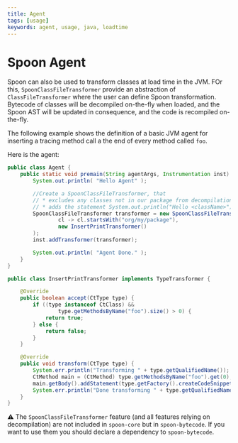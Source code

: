 ```yaml
---
title: Agent
tags: [usage]
keywords: agent, usage, java, loadtime
---
```


# Spoon Agent

Spoon can also be used to transform classes at load time in the JVM. FOr this, `SpoonClassFileTransformer` provide an abstraction of `ClassFileTransformer`
where the user can define Spoon transformation.
Bytecode of classes will be decompiled on-the-fly when loaded, and the Spoon AST will be updated in consequence, and the code is recompiled on-the-fly.

The following example shows the definition of a basic JVM agent for inserting a tracing method call a the end of every method called `foo`.

Here is the agent:
```java
public class Agent {
	public static void premain(String agentArgs, Instrumentation inst) {
		System.out.println( "Hello Agent" );

		//Create a SpoonClassFileTransformer, that
		// * excludes any classes not in our package from decompilation
		// * adds the statement System.out.println("Hello <className>"); to the (first) method named "foo" of every classes
        SpoonClassFileTransformer transformer = new SpoonClassFileTransformer(
                cl -> cl.startsWith("org/my/package"),
                new InsertPrintTransformer()
        );
		inst.addTransformer(transformer);

		System.out.println( "Agent Done." );
	}
}
```

```java
public class InsertPrintTransformer implements TypeTransformer {

	@Override
	public boolean accept(CtType type) {
		if ((type instanceof CtClass) &&
				type.getMethodsByName("foo").size() > 0) {
			return true;
		} else {
			return false;
		}
	}

	@Override
	public void transform(CtType type) {
		System.err.println("Transforming " + type.getQualifiedName());
		CtMethod main = (CtMethod) type.getMethodsByName("foo").get(0);
		main.getBody().addStatement(type.getFactory().createCodeSnippetStatement("System.out.println(\"Hello " + type.getQualifiedName() + "\");"));
		System.err.println("Done transforming " + type.getQualifiedName());
	}
}
```
:warning: The `SpoonClassFileTransformer` feature (and all features relying on decompilation) are not included in `spoon-core` but in `spoon-bytecode`. If you want to use them you should declare a dependency to `spoon-bytecode`.